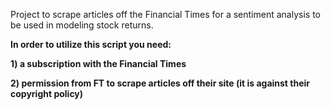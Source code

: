Project to scrape articles off the Financial Times for a sentiment analysis to be used in modeling stock returns.

**In order to utilize this script you need:**

  **1) a subscription with the Financial Times**
  
  **2) permission from FT to scrape articles off their site (it is against their copyright policy)**
